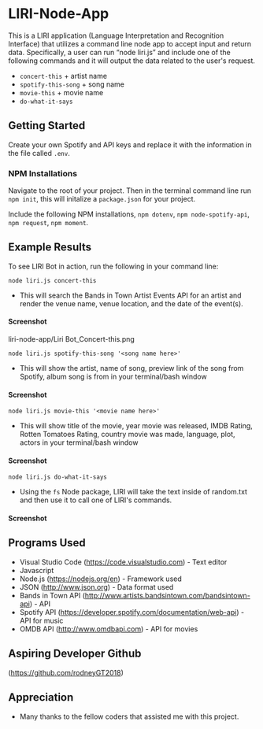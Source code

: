 # LIRI-Node-App
This is a LIRI application (Language Interpretation and Recognition Interface) that utilizes a command line node app to accept input and return data. Specifically, a user can run “node liri.js” and include one of the following commands and it will output the data related to the user's request.

- `concert-this` + artist name
- `spotify-this-song` + song name
- `movie-this` + movie name
- `do-what-it-says`

## Getting Started

Create your own Spotify and API keys and replace it with the information in the file called `.env`. 


### NPM Installations

Navigate to the root of your project. Then in the terminal command line run `npm init`, this will initalize a `package.json` for your project. 

Include the following NPM installations, `npm dotenv`, `npm node-spotify-api`, `npm request`, `npm moment`.


## Example Results 

To see LIRI Bot in action, run the following in your command line:

`node liri.js concert-this`

* This will search the Bands in Town Artist Events API for an artist and render the venue name, venue location, and the date of the event(s).

#### Screenshot

liri-node-app/Liri Bot_Concert-this.png


`node liri.js spotify-this-song '<song name here>'`

* This will show the artist, name of song, preview link of the song from Spotify, album song is from in your terminal/bash window

#### Screenshot


`node liri.js movie-this '<movie name here>'`

* This will show title of the movie, year movie was released, IMDB Rating, Rotten Tomatoes Rating, country movie was made, language, plot, actors in your terminal/bash window

#### Screenshot


`node liri.js do-what-it-says`

* Using the `fs` Node package, LIRI will take the text inside of random.txt and then use it to call one of LIRI's commands.

#### Screenshot


## Programs Used

* Visual Studio Code (https://code.visualstudio.com) - Text editor
* Javascript 
* Node.js (https://nodejs.org/en) - Framework used
* JSON (http://www.json.org) - Data format used
* Bands in Town API (http://www.artists.bandsintown.com/bandsintown-api)  - API 
* Spotify API (https://developer.spotify.com/documentation/web-api)  - API for music 
* OMDB API (http://www.omdbapi.com) - API for movies 


## Aspiring Developer Github

(https://github.com/rodneyGT2018)


## Appreciation

* Many thanks to the fellow coders that assisted me with this project.

